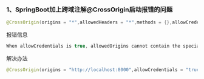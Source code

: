### 1、SpringBoot加上跨域注解@CrossOrigin启动报错的问题

```java
@CrossOrigin(origins = "*",allowedHeaders = "*",methods = {},allowCredentials = "true")
```

报错信息

```java
When allowCredentials is true, allowedOrigins cannot contain the special value "*" since that cannot be set on the "Access-Control-Allow-Origin" response header.
```

解决办法

```java
@CrossOrigin(origins = "http://localhost:8000",allowCredentials = "true", allowedHeaders = "*")
```
